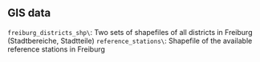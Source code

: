 ## GIS data

`freiburg_districts_shp\`: Two sets of shapefiles of all districts in Freiburg (Stadtbereiche, Stadtteile)
`reference_stations\`: Shapefile of the available reference stations in Freiburg

